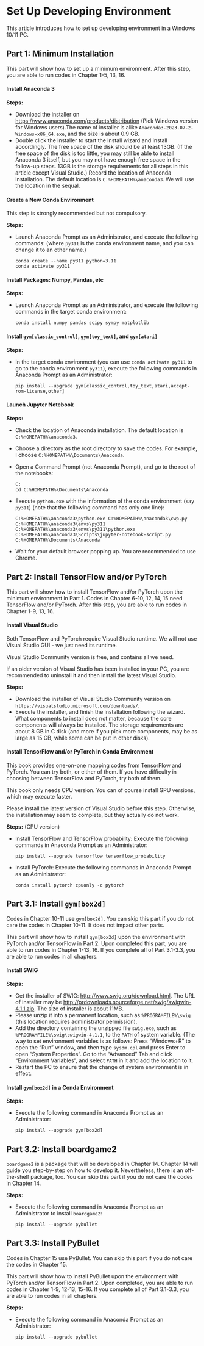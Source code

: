 # Set Up Developing Environment

This article introduces how to set up developing environment in a Windows 10/11 PC.

## Part 1: Minimum Installation

This part will show how to set up a minimum environment. After this step, you are able to run codes in Chapter 1-5, 13, 16.

#### Install Anaconda 3

**Steps:**

- Download the installer on https://www.anaconda.com/products/distribution (Pick Windows version for Windows users).The name of installer is alike `Anaconda3-2023.07-2-Windows-x86_64.exe`, and the size is about 0.9 GB.
- Double click the installer to start the install wizard and install accordingly. The free space of the disk should be at least 13GB. (If the free space of the disk is too little, you may still be able to install Anaconda 3 itself, but you may not have enough free space in the follow-up steps. 13GB is the storage requirements for all steps in this article except Visual Studio.) Record the location of Anaconda installation. The default location is `C:%HOMEPATH%\anaconda3`. We will use the location in the sequal.

#### Create a New Conda Environment

This step is strongly recommended but not compulsory.

**Steps:**

- Launch Anaconda Prompt as an Administrator, and execute the following commands: (where `py311` is the conda environment name, and you can change it to an other name.)
   ```
   conda create --name py311 python=3.11
   conda activate py311
   ```

#### Install Packages: Numpy, Pandas, etc

**Steps:**

- Launch Anaconda Prompt as an Administrator, and execute the following commands in the target conda environment:
   ```
   conda install numpy pandas scipy sympy matplotlib
   ```

#### Install `gym[classic_control]`, `gym[toy_text]`, and `gym[atari]`

**Steps:**

- In the target conda environment (you can use `conda activate py311` to go to the conda environment `py311`), execute the following commands in Anaconda Prompt as an Administrator:
   ```
   pip install --upgrade gym[classic_control,toy_text,atari,accept-rom-license,other]
   ```

#### Launch Jupyter Notebook

**Steps:**

- Check the location of Anaconda installation. The default location is `C:%HOMEPATH%\anaconda3`.
- Choose a directory as the root directory to save the codes. For example, I choose `C:%HOMEPATH%\Documents\Anaconda`.
- Open a Command Prompt (not Anaconda Prompt), and go to the root of the notebooks:
   ```
   C:
   cd C:%HOMEPATH%\Documents\Anaconda
   ```
- Execute `python.exe` with the information of the conda environment (say `py311`) (note that the following command has only one line):
   ```
   C:%HOMEPATH%\anaconda3\python.exe C:%HOMEPATH%\anaconda3\cwp.py C:%HOMEPATH%\anaconda3\envs\py311 C:%HOMEPATH%\anaconda3\envs\py311\python.exe C:%HOMEPATH%\anaconda3\Scripts\jupyter-notebook-script.py C:%HOMEPATH%\Documents\Anaconda
   ```

- Wait for your default browser popping up. You are recommended to use Chrome.

## Part 2: Install TensorFlow and/or PyTorch

This part will show how to install TensorFlow and/or PyTorch upon the minimum environment in Part 1. Codes in Chapter 6-10, 12, 14, 15 need TensorFlow and/or PyTorch. After this step, you are able to run codes in Chapter 1-9, 13, 16.

#### Install Visual Studio

Both TensorFlow and PyTorch require Visual Studio runtime. We will not use Visual Studio GUI - we just need its runtime.

Visual Studio Community version is free, and contains all we need.

If an older version of Visual Studio has been installed in your PC, you are recommended to uninstall it and then install the latest Visual Studio.

**Steps:**

- Download the installer of Visual Studio Community version on `https://visualstudio.microsoft.com/downloads/`.
- Execute the installer, and finish the installation following the wizard. What components to install does not matter, because the core components will always be installed. The storage requirements are about 8 GB in C disk (and more if you pick more components, may be as large as 15 GB, while some can be put in other disks).

#### Install TensorFlow and/or PyTorch in Conda Environment

This book provides one-on-one mapping codes from TensorFlow and PyTorch. You can try both, or either of them. If you have difficulty in choosing between TensorFlow and PyTorch, try both of them.

This book only needs CPU version. You can of course install GPU versions, which may execute faster.

Please install the latest version of Visual Studio before this step. Otherwise, the installation may seem to complete, but they actually do not work.

**Steps:** (CPU version)

- Install TensorFlow and TensorFlow probability: Execute the following commands in Anaconda Prompt as an Administrator:
   ```
   pip install --upgrade tensorflow tensorflow_probability
   ```
   
- Install PyTorch: Execute the following commands in Anaconda Prompt as an Administrator:
   ```
   conda install pytorch cpuonly -c pytorch
   ```

## Part 3.1: Install `gym[box2d]`

Codes in Chapter 10-11 use `gym[box2d]`. You can skip this part if you do not care the codes in Chapter 10-11. It does not impact other parts.

This part will show how to install `gym[box2d]` upon the environment with PyTorch and/or TensorFlow in Part 2. Upon completed this part, you are able to run codes in Chapter 1-13, 16. If you complete all of Part 3.1-3.3, you are able to run codes in all chapters.

#### Install SWIG

**Steps:**

- Get the installer of SWIG: http://www.swig.org/download.html. The URL of installer may be
  http://prdownloads.sourceforge.net/swig/swigwin-4.1.1.zip. The size of installer is about 11MB.
- Please unzip it into a permanent location, such as `%PROGRAMFILE%\swig` (this location requires administrator permission).
- Add the directory containing the unzipped file `swig.exe`, such as `%PROGRAMFILE%\swig\swigwin-4.1.1`, to the `PATH` of system variable. (The way to set environment variables is as follows: Press “Windows+R” to open the “Run” window, and then type `sysdm.cpl` and press Enter to open “System Properties”. Go to the “Advanced” Tab and click “Environment Variables”, and select `PATH` in it and add the location to it.
- Restart the PC to ensure that the change of system environment is in effect.

#### Install `gym[box2d]` in a Conda Environment

**Steps:**

- Execute the following command in Anaconda Prompt as an Administrator:
   ```
   pip install --upgrade gym[box2d]
   ```

## Part 3.2: Install boardgame2

`boardgame2` is a package that will be developed in Chapter 14. Chapter 14 will guide you step-by-step on how to develop it. Nevertheless, there is an off-the-shelf package, too. You can skip this part if you do not care the codes in Chapter 14.

**Steps:**

- Execute the following command in Anaconda Prompt as an Administrator to install `boardgame2`:
   ```
   pip install --upgrade pybullet
   ```

## Part 3.3: Install PyBullet

Codes in Chapter 15 use PyBullet. You can skip this part if you do not care the codes in Chapter 15.

This part will show how to install PyBullet upon the environment with PyTorch and/or TensorFlow in Part 2. Upon completed, you are able to run codes in Chapter 1-9, 12-13, 15-16. If you complete all of Part 3.1-3.3, you are able to run codes in all chapters.

**Steps:**

- Execute the following command in Anaconda Prompt as an Administrator:
   ```
   pip install --upgrade pybullet
   ```
